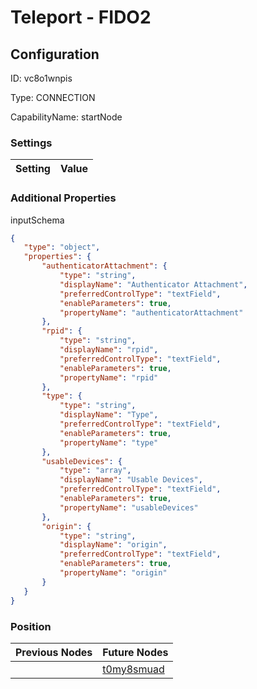 # Teleport - FIDO2
## Configuration
ID:  vc8o1wnpis

Type: CONNECTION 

CapabilityName: startNode

### Settings
| Setting | Value  |
| :------------------------ | ---------------------------------------- |
 




### Additional Properties
inputSchema
 ```json 
{
	"type": "object",
	"properties": {
		"authenticatorAttachment": {
			"type": "string",
			"displayName": "Authenticator Attachment",
			"preferredControlType": "textField",
			"enableParameters": true,
			"propertyName": "authenticatorAttachment"
		},
		"rpid": {
			"type": "string",
			"displayName": "rpid",
			"preferredControlType": "textField",
			"enableParameters": true,
			"propertyName": "rpid"
		},
		"type": {
			"type": "string",
			"displayName": "Type",
			"preferredControlType": "textField",
			"enableParameters": true,
			"propertyName": "type"
		},
		"usableDevices": {
			"type": "array",
			"displayName": "Usable Devices",
			"preferredControlType": "textField",
			"enableParameters": true,
			"propertyName": "usableDevices"
		},
		"origin": {
			"type": "string",
			"displayName": "origin",
			"preferredControlType": "textField",
			"enableParameters": true,
			"propertyName": "origin"
		}
	}
}
```




### Position
| Previous Nodes | Future Nodes |
| :------------- | ------------ |
|  | [t0my8smuad](./t0my8smuad.md) |